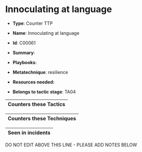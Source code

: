# Innoculating at language

* **Type**: Counter TTP

* **Name**: Innoculating at language

* **Id**: C00061

* **Summary**: 

* **Playbooks**: 

* **Metatechnique**: resilience

* **Resources needed:** 

* **Belongs to tactic stage**: TA04


| Counters these Tactics |
| ---------------------- |



| Counters these Techniques |
| ------------------------- |



| Seen in incidents |
| ----------------- |


DO NOT EDIT ABOVE THIS LINE - PLEASE ADD NOTES BELOW